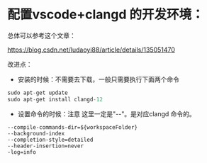 # 配置vscode+clangd 的开发环境：

总体可以参考这个文章：

https://blog.csdn.net/ludaoyi88/article/details/135051470

改进点：

* 安装的时候：不需要去下载，一般只需要执行下面两个命令

```c
sudo apt-get update
sudo apt-get install clangd-12
```

* 设置命令的时候：注意 这里一定是"--"。是对应clangd 命令的。

```shell
--compile-commands-dir=${workspaceFolder}
--background-index
--completion-style=detailed
--header-insertion=never
-log=info
```



